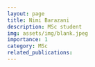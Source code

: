 ```yaml
---
layout: page
title: Nimi Barazani 
description: MSc student
img: assets/img/blank.jpeg
importance: 1
category: MSc
related_publications: 
---
```


